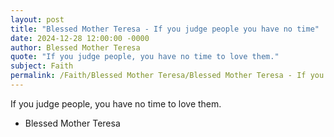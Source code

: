 ```yaml
---
layout: post
title: "Blessed Mother Teresa - If you judge people you have no time"
date: 2024-12-28 12:00:00 -0000
author: Blessed Mother Teresa
quote: "If you judge people, you have no time to love them."
subject: Faith
permalink: /Faith/Blessed Mother Teresa/Blessed Mother Teresa - If you judge people you have no time
---
```


If you judge people, you have no time to love them.

- Blessed Mother Teresa
